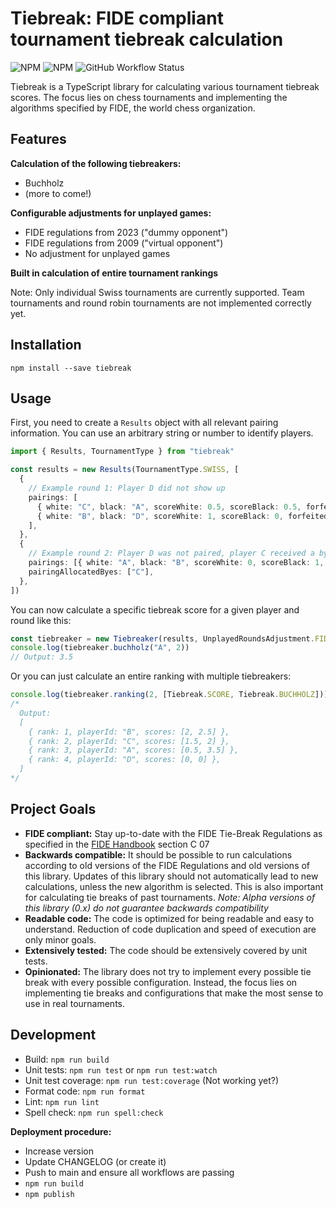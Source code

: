 # Tiebreak: FIDE compliant tournament tiebreak calculation

![NPM](https://img.shields.io/npm/l/tiebreak)
![NPM](https://img.shields.io/npm/v/tiebreak)
![GitHub Workflow Status](https://github.com/marceljuenemann/tiebreak/actions/workflows/tiebreak.yml/badge.svg?branch=main)

Tiebreak is a TypeScript library for calculating various tournament tiebreak scores. The focus lies on chess tournaments and implementing the algorithms specified by FIDE, the world chess organization.

## Features

**Calculation of the following tiebreakers:**

- Buchholz
- (more to come!)

**Configurable adjustments for unplayed games:**

- FIDE regulations from 2023 ("dummy opponent")
- FIDE regulations from 2009 ("virtual opponent")
- No adjustment for unplayed games

**Built in calculation of entire tournament rankings**

Note: Only individual Swiss tournaments are currently supported. Team tournaments and round robin tournaments are not implemented correctly yet.

## Installation

`npm install --save tiebreak`

## Usage

First, you need to create a `Results` object with all relevant pairing information. You can use an arbitrary string or number to identify players.

```typescript
import { Results, TournamentType } from "tiebreak"

const results = new Results(TournamentType.SWISS, [
  {
    // Example round 1: Player D did not show up
    pairings: [
      { white: "C", black: "A", scoreWhite: 0.5, scoreBlack: 0.5, forfeited: false },
      { white: "B", black: "D", scoreWhite: 1, scoreBlack: 0, forfeited: true },
    ],
  },
  {
    // Example round 2: Player D was not paired, player C received a bye
    pairings: [{ white: "A", black: "B", scoreWhite: 0, scoreBlack: 1, forfeited: false }],
    pairingAllocatedByes: ["C"],
  },
])
```

You can now calculate a specific tiebreak score for a given player and round like this:

```typescript
const tiebreaker = new Tiebreaker(results, UnplayedRoundsAdjustment.FIDE_2023)
console.log(tiebreaker.buchholz("A", 2))
// Output: 3.5
```

Or you can just calculate an entire ranking with multiple tiebreakers:

```typescript
console.log(tiebreaker.ranking(2, [Tiebreak.SCORE, Tiebreak.BUCHHOLZ]))
/*
  Output:
  [
    { rank: 1, playerId: "B", scores: [2, 2.5] },
    { rank: 2, playerId: "C", scores: [1.5, 2] },
    { rank: 3, playerId: "A", scores: [0.5, 3.5] },
    { rank: 4, playerId: "D", scores: [0, 0] },
  ]
*/
```

## Project Goals

- **FIDE compliant:** Stay up-to-date with the FIDE Tie-Break Regulations as specified in the [FIDE Handbook](https://handbook.fide.com/) section C 07
- **Backwards compatible:** It should be possible to run calculations according to old versions of the FIDE Regulations and old versions of this library. Updates of this library should not automatically lead to new calculations, unless the new algorithm is selected. This is also important for calculating tie breaks of past tournaments. _Note: Alpha versions of this library (0.x) do not guarantee backwards compatibility_
- **Readable code:** The code is optimized for being readable and easy to understand. Reduction of code duplication and speed of execution are only minor goals.
- **Extensively tested:** The code should be extensively covered by unit tests.
- **Opinionated:** The library does not try to implement every possible tie break with every possible configuration. Instead, the focus lies on implementing tie breaks and configurations that make the most sense to use in real tournaments.

## Development

- Build: `npm run build`
- Unit tests: `npm run test` or `npm run test:watch`
- Unit test coverage: `npm run test:coverage` (Not working yet?)
- Format code: `npm run format`
- Lint: `npm run lint`
- Spell check: `npm run spell:check`

**Deployment procedure:**

- Increase version
- Update CHANGELOG (or create it)
- Push to main and ensure all workflows are passing
- `npm run build`
- `npm publish`
